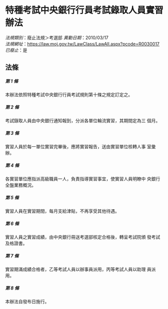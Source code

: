 # 特種考試中央銀行行員考試錄取人員實習辦法

*法規類別*：廢止法規＞考選部
*異動日期*：2010/03/17  
*法規網址*：https://law.moj.gov.tw/LawClass/LawAll.aspx?pcode=R0030017
*已廢止*：是


## 法條
##### 第 1 條
本辦法依照特種考試中央銀行行員考試規則第十條之規定訂定之。

##### 第 2 條
考試錄取人員由中央銀行通知報到，分派各單位輪流實習，其期間定為三
個月。

##### 第 3 條
實習人員於每一單位實習完畢後，應將實習報告，送由實習單位核轉人事
室彙辦。

##### 第 4 條
各實習單位應指派高級職員一人，負責指導實習事宜，使實習人員明瞭中
央銀行全盤業務概況。

##### 第 5 條
實習人員在實習期間，每月支給津貼，不再享受其他待遇。

##### 第 6 條
實習人員之實習成績，由中央銀行冊送考選部核定合格後，轉呈考試院頒
發考試及格證書。

##### 第 7 條
實習期滿成績合格者，乙等考試人員以辦事員派用，丙等考試人員以助理
員派用。

##### 第 8 條
本辦法自發布日施行。


